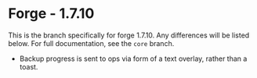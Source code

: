 # Forge - 1.7.10

This is the branch specifically for forge 1.7.10.
Any differences will be listed below. For full documentation, see the `core` branch.


- Backup progress is sent to ops via form of a text overlay, rather than a toast.
